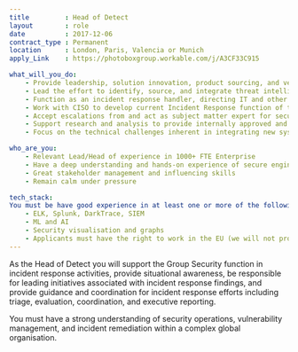 ```yaml
---
title         : Head of Detect
layout        : role
date          : 2017-12-06
contract_type : Permanent
location      : London, Paris, Valencia or Munich
apply_Link    : https://photoboxgroup.workable.com/j/A3CF33C915

what_will_you_do:
    - Provide leadership, solution innovation, product sourcing, and vendor relationship management to deliver situational awareness
    - Lead the effort to identify, source, and integrate threat intelligence and situational awareness services
    - Function as an incident response handler, directing IT and other departments during security incidents, including evidence preservation, corrective action, and preventive actions
    - Work with CISO to develop current Incident Response function of the organisation, assisting the security team during a security incident situation
    - Accept escalations from and act as subject matter expert for security operations, vulnerability management, and threat intelligence teams as items transition to incident response
    - Support research and analysis to provide internally approved and provisioned cyberspace situational awareness capabilities
    - Focus on the technical challenges inherent in integrating new systems, components, facilities, and applications

who_are_you:
    - Relevant Lead/Head of experience in 1000+ FTE Enterprise
    - Have a deep understanding and hands-on experience of secure engineering principles
    - Great stakeholder management and influencing skills
    - Remain calm under pressure

tech_stack:
You must be have good experience in at least one or more of the following:
    - ELK, Splunk, DarkTrace, SIEM
    - ML and AI
    - Security visualisation and graphs
    - Applicants must have the right to work in the EU (we will not provide visa sponsorship)
---
```


As the Head of Detect you will support the Group Security function in incident response activities, provide situational awareness, be responsible for leading initiatives associated with incident response findings, and provide guidance and coordination for incident response efforts including triage, evaluation, coordination, and executive reporting.

You must have a strong understanding of security operations, vulnerability management, and incident remediation within a complex global organisation.

